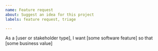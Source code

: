 ```yaml
---
name: Feature request
about: Suggest an idea for this project
labels: feature request, triage

---
```


<!-- Please read our Code of Conduct: https://github.com/deephaven/core/blob/main/CODE_OF_CONDUCT.md -->
<!-- Please search existing issues to avoid creating duplicates. -->

<!-- Describe the feature you'd like. -->
As a [user or stakeholder type], I want [some software feature] so that [some business value]